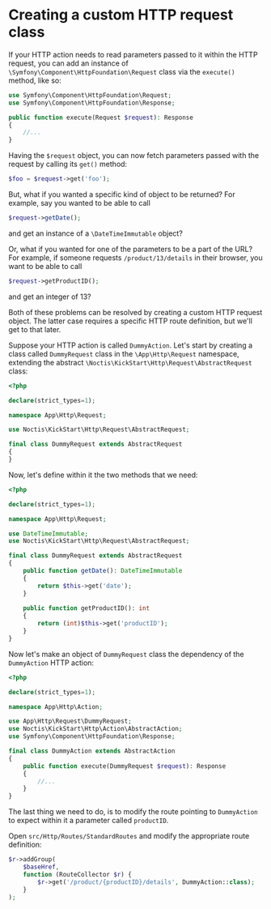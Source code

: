 # Creating a custom HTTP request class

If your HTTP action needs to read parameters passed to it within the HTTP request, you can add an instance of
`\Symfony\Component\HttpFoundation\Request` class via the `execute()` method, like so:

```php
use Symfony\Component\HttpFoundation\Request;
use Symfony\Component\HttpFoundation\Response;

public function execute(Request $request): Response
{
    //...
}
```

Having the `$request` object, you can now fetch parameters passed with the request by calling its `get()` method:

```php
$foo = $request->get('foo');
```

But, what if you wanted a specific kind of object to be returned? For example, say you wanted to be able to call

```php
$request->getDate();
```

and get an instance of a `\DateTimeImmutable` object?

Or, what if you wanted for one of the parameters to be a part of the URL? For example, if someone requests `/product/13/details`
in their browser, you want to be able to call

```php
$request->getProductID();
```

and get an integer of 13?

Both of these problems can be resolved by creating a custom HTTP request object. The latter case requires a specific
HTTP route definition, but we'll get to that later.

Suppose your HTTP action is called `DummyAction`. Let's start by creating a class called `DummyRequest` class in the
`\App\Http\Request` namespace, extending the abstract `\Noctis\KickStart\Http\Request\AbstractRequest` class:

```php
<?php

declare(strict_types=1);

namespace App\Http\Request;

use Noctis\KickStart\Http\Request\AbstractRequest;

final class DummyRequest extends AbstractRequest
{
}
```

Now, let's define within it the two methods that we need:

```php
<?php

declare(strict_types=1);

namespace App\Http\Request;

use DateTimeImmutable;
use Noctis\KickStart\Http\Request\AbstractRequest;

final class DummyRequest extends AbstractRequest
{
    public function getDate(): DateTimeImmutable
    {
        return $this->get('date');
    }
    
    public function getProductID(): int
    {
        return (int)$this->get('productID');
    }
}
```

Now let's make an object of `DummyRequest` class the dependency of the `DummyAction` HTTP action:

```php
<?php

declare(strict_types=1);

namespace App\Http\Action;

use App\Http\Request\DummyRequest;
use Noctis\KickStart\Http\Action\AbstractAction;
use Symfony\Component\HttpFoundation\Response;

final class DummyAction extends AbstractAction
{
    public function execute(DummyRequest $request): Response
    {
        //...
    }
}
```

The last thing we need to do, is to modify the route pointing to `DummyAction` to expect within it a parameter called
`productID`.

Open `src/Http/Routes/StandardRoutes` and modify the appropriate route definition:

```php
$r->addGroup(
    $baseHref,
    function (RouteCollector $r) {
        $r->get('/product/{productID}/details', DummyAction::class);
    }
);
```
